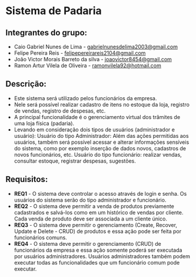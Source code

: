 # Sistema de Padaria


## Integrantes do grupo:
 * Caio Gabriel Nunes de Lima - gabrielnunesdelima2003@gmail.com
 * Felipe Pereira Reis  -  felipepereirareis2104@gmail.com
 * João Victor Morais Barreto da silva  - joaovictor8454@gmail.com
 * Ramon Artur Vilela de Oliveira - ramonvilela92@hotmail.com

## Descrição:
- Este sistema será utilizado pelos funcionários da empresa.
- Nele será possível realizar cadastro de itens no estoque da loja, registro de vendas, registro de despesas, etc.
- A principal funcionalidade é o gerenciamento virtual dos trâmites de uma loja física (padaria).
- Levando em consideração dois tipos de usuários (administrador e usuário):
  Usuário do tipo Administrador: Além das ações permitidas aos usuários, também será possível acessar e alterar informações sensíveis do sistema, como por exemplo inserção de dados novos, cadastros de novos funcionários, etc.
  Usuário do tipo funcionário: realizar vendas, consultar estoque, registrar despesas, sugestões.

## Requisitos:
 * **REQ1** - O sistema deve controlar o acesso através de login e senha. Os usuários do sistema serão do tipo administrador e funcionário.
 * **REQ2** - O sistema deve permitir a venda de produtos previamente cadastrados e salvá-los como em um histórico de vendas por cliente. Cada venda de produto deve ser associada a um cliente único.
 * **REQ3** - O sistema deve permitir o gerenciamento (Create, Recover, Update e Delete - CRUD) de produtos e essa ação pode ser feita por funcionários comuns.
 * **REQ4** - O sistema deve permitir o gerenciamento (CRUD) de funcionários da empresa e essa ação somente poderá ser executada por usuários administradores. Usuários administradores também podem executar todas as funcionalidades que um funcionário comum pode executar.

